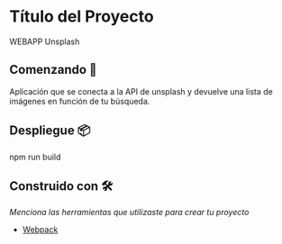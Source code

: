 # Título del Proyecto

WEBAPP Unsplash

## Comenzando 🚀

Aplicación que se conecta a la API de unsplash y devuelve una lista de imágenes en función de tu búsqueda.

## Despliegue 📦

npm run build

## Construido con 🛠️

_Menciona las herramientas que utilizaste para crear tu proyecto_

* [Webpack](https://webpack.js.org/guides/)
